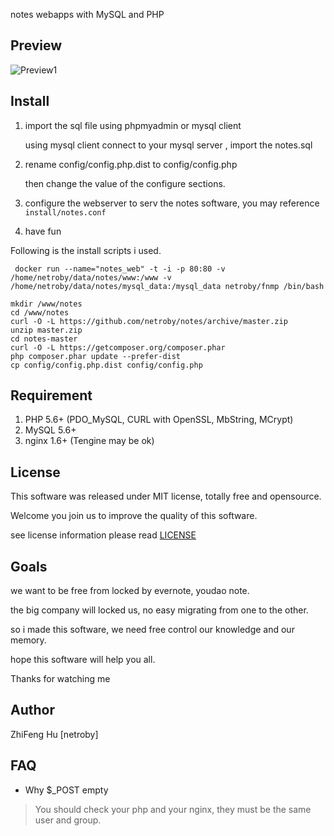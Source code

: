 notes webapps with MySQL and PHP

## Preview 

![Preview1](http://netroby.github.io/notes/public/static/images/preview1.png "Preview1")

## Install 

1. import the sql file using phpmyadmin or mysql client


    using mysql client connect to your mysql server , import the notes.sql


2. rename config/config.php.dist to config/config.php


   then change the value of the configure sections.


3. configure the webserver to serv the notes software, you may reference `install/notes.conf`


4. have fun



Following is the install scripts i used.

```
 docker run --name="notes_web" -t -i -p 80:80 -v /home/netroby/data/notes/www:/www -v /home/netroby/data/notes/mysql_data:/mysql_data netroby/fnmp /bin/bash

mkdir /www/notes
cd /www/notes
curl -O -L https://github.com/netroby/notes/archive/master.zip
unzip master.zip
cd notes-master
curl -O -L https://getcomposer.org/composer.phar
php composer.phar update --prefer-dist
cp config/config.php.dist config/config.php
```

## Requirement 

1. PHP 5.6+ (PDO_MySQL, CURL with OpenSSL, MbString, MCrypt)
2. MySQL 5.6+
3. nginx 1.6+ (Tengine may be ok)

## License 

This software was released under MIT license, totally free and opensource.

Welcome you join us to improve the quality of this software.

see license information please read [LICENSE](LICENSE)


## Goals 

we want to be free from locked by evernote, youdao note.

the big company will locked us, no easy migrating from one to the other.

so i made this software, we need free control our knowledge and our memory.

hope this software will help you all.

Thanks for watching me

## Author 

ZhiFeng Hu [netroby]

## FAQ

* Why $_POST empty

> You should check your php and your nginx, they must be the same user and group.